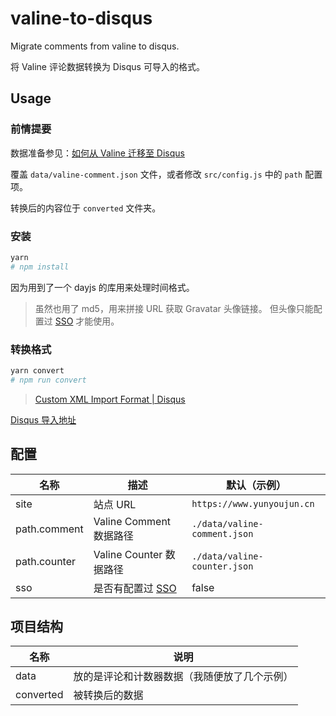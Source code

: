 # valine-to-disqus

Migrate comments from valine to disqus.

将 Valine 评论数据转换为 Disqus 可导入的格式。

## Usage

### 前情提要

数据准备参见：[如何从 Valine 迁移至 Disqus](https://www.yunyoujun.cn/posts/migrate-from-valine-to-disqus/)

覆盖 `data/valine-comment.json` 文件，或者修改 `src/config.js` 中的 `path` 配置项。

转换后的内容位于 `converted` 文件夹。

### 安装

```sh
yarn
# npm install
```

因为用到了一个 dayjs 的库用来处理时间格式。

> 虽然也用了 md5，用来拼接 URL 获取 Gravatar 头像链接。
> 但头像只能配置过 [SSO](https://help.disqus.com/en/articles/1717160-integrating-single-sign-on) 才能使用。

### 转换格式

```sh
yarn convert
# npm run convert
```

> [Custom XML Import Format | Disqus](https://help.disqus.com/en/articles/1717222-custom-xml-import-format)

[Disqus 导入地址](https://import.disqus.com/)

## 配置

| 名称         | 描述                                                                                       | 默认（示例）                 |
| ------------ | ------------------------------------------------------------------------------------------ | ---------------------------- |
| site         | 站点 URL                                                                                   | `https://www.yunyoujun.cn`   |
| path.comment | Valine Comment 数据路径                                                                    | `./data/valine-comment.json` |
| path.counter | Valine Counter 数据路径                                                                    | `./data/valine-counter.json` |
| sso          | 是否有配置过 [SSO](https://help.disqus.com/en/articles/1717160-integrating-single-sign-on) | false                        |

## 项目结构

| 名称      | 说明                                         |
| --------- | -------------------------------------------- |
| data      | 放的是评论和计数器数据（我随便放了几个示例） |
| converted | 被转换后的数据                               |
